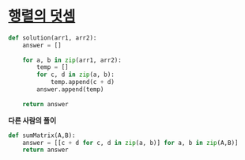 # [행렬의 덧셈](https://programmers.co.kr/learn/courses/30/lessons/12950)

```python
def solution(arr1, arr2):
    answer = []
    
    for a, b in zip(arr1, arr2):
        temp = []
        for c, d in zip(a, b):
            temp.append(c + d)
        answer.append(temp)
    
    return answer
```

**다른 사람의 풀이**

```python
def sumMatrix(A,B):
    answer = [[c + d for c, d in zip(a, b)] for a, b in zip(A,B)]
    return answer
```
